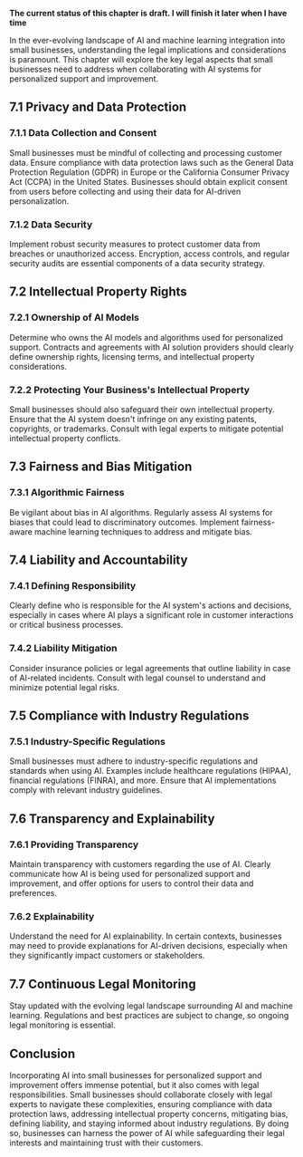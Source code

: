 **The current status of this chapter is draft. I will finish it later when I have time**

In the ever-evolving landscape of AI and machine learning integration into small businesses, understanding the legal implications and considerations is paramount. This chapter will explore the key legal aspects that small businesses need to address when collaborating with AI systems for personalized support and improvement.

7.1 Privacy and Data Protection
-------------------------------

### 7.1.1 Data Collection and Consent

Small businesses must be mindful of collecting and processing customer data. Ensure compliance with data protection laws such as the General Data Protection Regulation (GDPR) in Europe or the California Consumer Privacy Act (CCPA) in the United States. Businesses should obtain explicit consent from users before collecting and using their data for AI-driven personalization.

### 7.1.2 Data Security

Implement robust security measures to protect customer data from breaches or unauthorized access. Encryption, access controls, and regular security audits are essential components of a data security strategy.

7.2 Intellectual Property Rights
--------------------------------

### 7.2.1 Ownership of AI Models

Determine who owns the AI models and algorithms used for personalized support. Contracts and agreements with AI solution providers should clearly define ownership rights, licensing terms, and intellectual property considerations.

### 7.2.2 Protecting Your Business's Intellectual Property

Small businesses should also safeguard their own intellectual property. Ensure that the AI system doesn't infringe on any existing patents, copyrights, or trademarks. Consult with legal experts to mitigate potential intellectual property conflicts.

7.3 Fairness and Bias Mitigation
--------------------------------

### 7.3.1 Algorithmic Fairness

Be vigilant about bias in AI algorithms. Regularly assess AI systems for biases that could lead to discriminatory outcomes. Implement fairness-aware machine learning techniques to address and mitigate bias.

7.4 Liability and Accountability
--------------------------------

### 7.4.1 Defining Responsibility

Clearly define who is responsible for the AI system's actions and decisions, especially in cases where AI plays a significant role in customer interactions or critical business processes.

### 7.4.2 Liability Mitigation

Consider insurance policies or legal agreements that outline liability in case of AI-related incidents. Consult with legal counsel to understand and minimize potential legal risks.

7.5 Compliance with Industry Regulations
----------------------------------------

### 7.5.1 Industry-Specific Regulations

Small businesses must adhere to industry-specific regulations and standards when using AI. Examples include healthcare regulations (HIPAA), financial regulations (FINRA), and more. Ensure that AI implementations comply with relevant industry guidelines.

7.6 Transparency and Explainability
-----------------------------------

### 7.6.1 Providing Transparency

Maintain transparency with customers regarding the use of AI. Clearly communicate how AI is being used for personalized support and improvement, and offer options for users to control their data and preferences.

### 7.6.2 Explainability

Understand the need for AI explainability. In certain contexts, businesses may need to provide explanations for AI-driven decisions, especially when they significantly impact customers or stakeholders.

7.7 Continuous Legal Monitoring
-------------------------------

Stay updated with the evolving legal landscape surrounding AI and machine learning. Regulations and best practices are subject to change, so ongoing legal monitoring is essential.

Conclusion
----------

Incorporating AI into small businesses for personalized support and improvement offers immense potential, but it also comes with legal responsibilities. Small businesses should collaborate closely with legal experts to navigate these complexities, ensuring compliance with data protection laws, addressing intellectual property concerns, mitigating bias, defining liability, and staying informed about industry regulations. By doing so, businesses can harness the power of AI while safeguarding their legal interests and maintaining trust with their customers.
